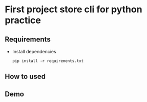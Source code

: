 # First project store cli for python practice

## Requirements

- Install dependencies

  ```shell
  pip install -r requirements.txt
  ```

## How to used

## Demo
